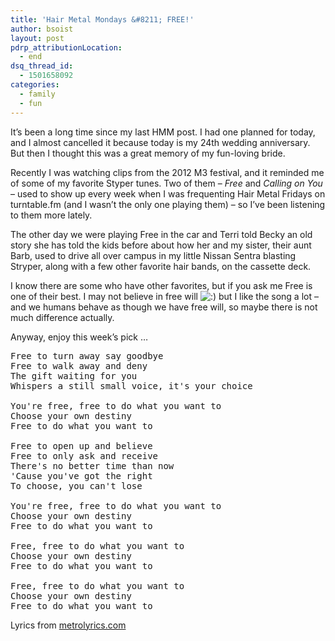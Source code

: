 ```yaml
---
title: 'Hair Metal Mondays &#8211; FREE!'
author: bsoist
layout: post
pdrp_attributionLocation:
  - end
dsq_thread_id:
  - 1501658092
categories:
  - family
  - fun
---
```

It&#8217;s been a long time since my last HMM post. I had one planned for today, and I almost cancelled it because today is my 24th wedding anniversary. But then I thought this was a great memory of my fun-loving bride.

Recently I was watching clips from the 2012 M3 festival, and it reminded me of some of my favorite Styper tunes. Two of them &#8211; *Free* and *Calling on You* &#8211; used to show up every week when I was frequenting Hair Metal Fridays on turntable.fm (and I wasn&#8217;t the only one playing them) &#8211; so I&#8217;ve been listening to them more lately.

The other day we were playing Free in the car and Terri told Becky an old story she has told the kids before about how her and my sister, their aunt Barb, used to drive all over campus in my little Nissan Sentra blasting Stryper, along with a few other favorite hair bands, on the cassette deck.

I know there are some who have other favorites, but if you ask me Free is one of their best. I may not believe in free will <img src='http://archive.whsjr.soistmann.com/oped/wp-includes/images/smilies/icon_smile.gif' alt=':)' class='wp-smiley' /> but I like the song a lot &#8211; and we humans behave as though we have free will, so maybe there is not much difference actually.

Anyway, enjoy this week&#8217;s pick &#8230;

<div>
</div>

<pre>Free to turn away say goodbye
Free to walk away and deny
The gift waiting for you
Whispers a still small voice, it's your choice

You're free, free to do what you want to
Choose your own destiny
Free to do what you want to

Free to open up and believe
Free to only ask and receive
There's no better time than now
'Cause you've got the right
To choose, you can't lose

You're free, free to do what you want to
Choose your own destiny
Free to do what you want to

Free, free to do what you want to
Choose your own destiny
Free to do what you want to

Free, free to do what you want to
Choose your own destiny
Free to do what you want to</pre>

Lyrics from [metrolyrics.com][1]

 [1]: http://www.metrolyrics.com/free-lyrics-stryper.html
